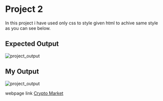 # Project 2

In this project i have used only css to style given html to achive same style as you can see below.


## Expected Output

![project_output](https://res.cloudinary.com/dmf67qjzk/image/upload/v1670141898/FSJS2.0/Projects%28HTML_CSS%29/output_proj_2_naftbq.png)

## My Output

![project_output](https://res.cloudinary.com/dmf67qjzk/image/upload/v1670143103/FSJS2.0/Projects%28HTML_CSS%29/my_output_proj_2_y4whyc.png)


webpage link [Crypto Market](https://deluxe-brigadeiros-f120e3.netlify.app/)